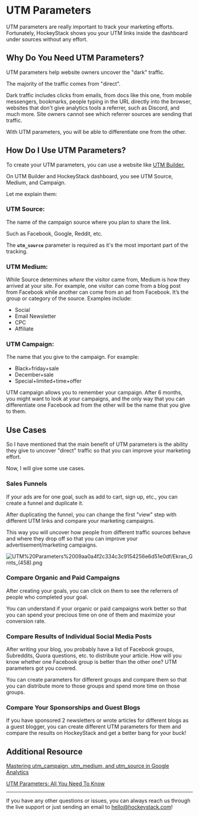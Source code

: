 # UTM Parameters

UTM parameters are really important to track your marketing efforts. Fortunately, HockeyStack shows you your UTM links inside the dashboard under sources without any effort.

## Why Do You Need UTM Parameters?

UTM parameters help website owners uncover the "dark" traffic.

The majority of the traffic comes from "direct".

Dark traffic includes clicks from emails, from docs like this one, from mobile messengers, bookmarks, people typing in the URL directly into the browser, websites that don't give analytics tools a referrer, such as Discord, and much more. Site owners cannot see which referrer sources are sending that traffic.

With UTM parameters, you will be able to differentiate one from the other.

## How Do I Use UTM Parameters?

To create your UTM parameters, you can use a website like [UTM Builder.](https://utmbuilder.net/)

On UTM Builder and HockeyStack dashboard, you see UTM Source, Medium, and Campaign.

Let me explain them:

### **UTM Source:**

The name of the campaign source where you plan to share the link.

Such as Facebook, Google, Reddit, etc.

The **`utm_source`** parameter is required as it's the most important part of the tracking.

### **UTM Medium:**

While Source determines *where* the visitor came from, Medium is how they arrived at your site. For example, one visitor can come from a blog post from Facebook while another can come from an ad from Facebook. It’s the group or category of the source. Examples include:

- Social
- Email Newsletter
- CPC
- Affiliate

### **UTM Campaign:**

The name that you give to the campaign. For example:

- Black+friday+sale
- December+sale
- Special+limited+time+offer

UTM campaign allows you to remember your campaign. After 6 months, you might want to look at your campaigns, and the only way that you can differentiate one Facebook ad from the other will be the name that you give to them.

## Use Cases

So I have mentioned that the main benefit of UTM parameters is the ability they give to uncover "direct" traffic so that you can improve your marketing effort.

Now, I will give some use cases.

### **Sales Funnels**

If your ads are for one goal, such as add to cart, sign up, etc., you can create a funnel and duplicate it.

After duplicating the funnel, you can change the first "view" step with different UTM links and compare your marketing campaigns.

This way you will uncover how people from different traffic sources behave and where they drop off so that you can improve your advertisement/marketing campaigns.

![UTM%20Parameters%2009aa0a4f2c334c3c9154256e6d51e0df/Ekran_Grnts_(458).png](UTM%20Parameters%2009aa0a4f2c334c3c9154256e6d51e0df/Ekran_Grnts_(458).png)

### **Compare Organic and Paid Campaigns**

After creating your goals, you can click on them to see the referrers of people who completed your goal.

You can understand if your organic or paid campaigns work better so that you can spend your precious time on one of them and maximize your conversion rate.

### **Compare Results of Individual Social Media Posts**

After writing your blog, you probably have a list of Facebook groups, Subreddits, Quora questions, etc. to distribute your article. How will you know whether one Facebook group is better than the other one? UTM parameters got you covered.

You can create parameters for different groups and compare them so that you can distribute more to those groups and spend more time on those groups.

### **Compare Your Sponsorships and Guest Blogs**

If you have sponsored 2 newsletters or wrote articles for different blogs as a guest blogger, you can create different UTM parameters for them and compare the results on HockeyStack and get a better bang for your buck!

## Additional Resource

[Mastering utm_campaign, utm_medium, and utm_source in Google Analytics](https://www.terminusapp.com/blog/mastering-utm_campaign-utm_medium-and-utm_source-google-analytics/)

[UTM Parameters: All You Need To Know](https://adespresso.com/blog/utm-parameters-guide/)

---

If you have any other questions or issues, you can always reach us through the live support or just sending an email to [hello@hockeystack.com](mailto:hello@hockeystack.com)!